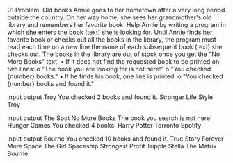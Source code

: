 01.Problem: Old books
Annie goes to her hometown after a very long period outside the country. On her way home, she sees her grandmother's old library and remembers her favorite book. 
Help Annie by writing a program in which she enters the book (text) she is looking for.
Until Annie finds her favorite book or checks out all the books in the library, the program must read each time on a new line the name of each subsequent book (text) she checks out.
The books in the library are out of stock once you get the "No More Books" text.
• If it does not find the requested book to be printed on two lines:
o "The book you are looking for is not here!"
o "You checked {number} books."
• If he finds his book, one line is printed:
o "You checked {number} books and found it."

input	     output
Troy	     You checked 2 books and found it.
Stronger
Life Style
Troy

input	         output
The Spot       No More Books	The book you search is not here!
Hunger Games   You checked 4 books.
Harry Potter
Torronto
Spotify

input	         output
Bourne         You checked 10 books and found it.
True Story
Forever
More Space
The Girl
Spaceship
Strongest
Profit
Tripple
Stella
The Matrix
Bourne



